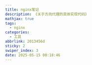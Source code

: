 ```yaml
---
title: nginx笔记
description: 《关于方向代理的具体实现代码》
mathjax: true
tags:
  - nginx
categories:
  - 工具
abbrlink: 2013456d
sticky: 2
swiper_index: 3
date: 2025-05-15 00:18:46
---
```


